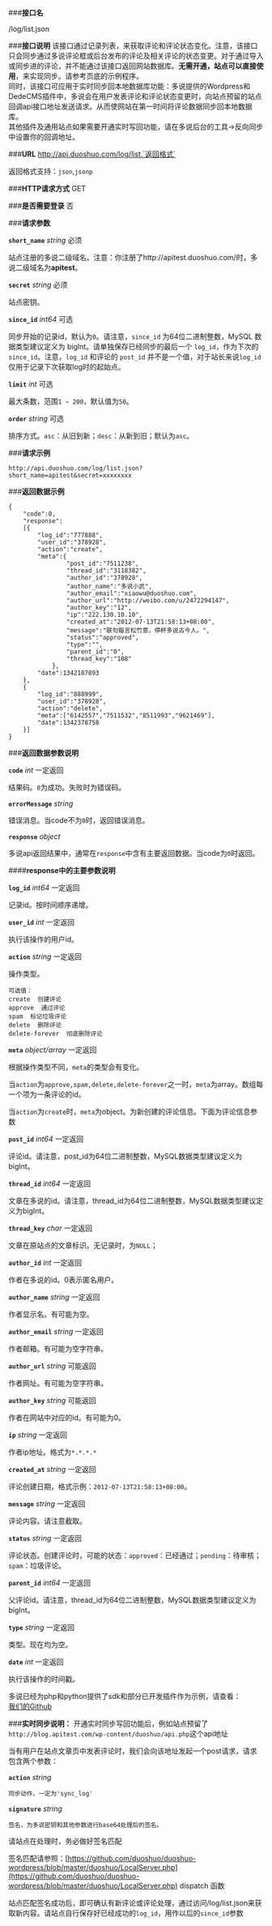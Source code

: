 ###**接口名**

/log/list.json

###**接口说明**
该接口通过记录列表，来获取评论和评论状态变化。注意，该接口只会同步通过多说评论框或后台发布的评论及相关评论的状态变更。对于通过导入或同步进的评论，并不能通过该接口返回网站数据库。**无需开通，站点可以直接使用**，来实现同步。请参考页底的示例程序。  
同时，该接口可应用于实时同步回本地数据库功能：多说提供的Wordpress和DedeCMS插件中，多说会在用户发表评论和评论状态变更时，向站点预留的站点回调api接口地址发送请求。从而使网站在第一时间将评论数据同步回本地数据库。  
其他插件及通用站点如果需要开通实时写回功能，请在多说后台的工具->反向同步中设置你的回调地址。

###**URL**
http://api.duoshuo.com/log/list.`返回格式`

返回格式支持：`json`,`jsonp`

###**HTTP请求方式**
GET

###**是否需要登录**
否

###**请求参数**

**`short_name`** *string* 必须
    
站点注册的多说二级域名。注意：你注册了http://apitest.duoshuo.com/时，多说二级域名为**apitest**。

**`secret`** *string* 必须

站点密钥。

**`since_id`** *int64* 可选
    
同步开始的记录id，默认为`0`。请注意，`since_id` 为64位二进制整数，MySQL 数据类型建议定义为 bigInt。请单独保存已经同步的最后一个 `log_id`，作为下次的 `since_id`。注意，`log_id` 和评论的 `post_id` 并不是一个值，对于站长来说`log_id`仅用于记录下次获取log时的起始点。

**`limit`** *int* 可选
    
最大条数，范围`1 ~ 200`，默认值为`50`。

**`order`** *string* 可选
    
排序方式。`asc`：从旧到新；`desc`：从新到旧；默认为`asc`。

###**请求示例**

`http://api.duoshuo.com/log/list.json?short_name=apitest&secret=xxxxxxxx`

###**返回数据示例**

	{
		"code":0,
		"response":
		[{
			"log_id":"777888",
			"user_id":"378928",
			"action":"create",
			"meta":{
					"post_id":"7511238",
					"thread_id":"3118382",
					"author_id":"378928",
					"author_name":"多说小武",
					"author_email":"xiaowu@duoshuo.com",
					"author_url":"http://weibo.com/u/2472294147",
					"author_key":"12",
					"ip":"222.130.10.10",
					"created_at":"2012-07-13T21:58:13+08:00",
					"message":"联句每言松竹意，停杯多说古今人。",
					"status":"approved",
					"type":"",
					"parent_id":"0",
					"thread_key":"108"
				},
			"date":1342187893
		},
		{
			"log_id":"888999",
			"user_id":"378928",
			"action":"delete",
			"meta":["6142557","7511532","8511993","9621469"],
			"date":1342378758
		}]
	}

###**返回数据参数说明**

**`code`** *int* 一定返回
    
结果码。`0`为成功。失败时为错误码。

**`errorMessage`** *string*
    
错误消息。当code不为`0`时，返回错误消息。

**`response`** *object* 
    
多说api返回结果中，通常在`response`中含有主要返回数据。当code为`0`时返回。

####**response中的主要参数说明**

**`log_id`** *int64* 一定返回

记录id。按时间顺序递增。

**`user_id`** *int* 一定返回

执行该操作的用户id。

**`action`** *string* 一定返回

操作类型。

    可选值：
    create  创建评论
    approve  通过评论
    spam  标记垃圾评论
    delete  删除评论
    delete-forever  彻底删除评论

**`meta`** *object/array* 一定返回

根据操作类型不同，`meta`的类型会有变化。

当`action`为`approve,spam,delete,delete-forever`之一时，`meta`为array。数组每一个项为一条评论的id。

当`action`为`create`时，`meta`为object。为新创建的评论信息。下面为评论信息参数

**`post_id`** *int64* 一定返回

评论id。请注意，post_id为64位二进制整数，MySQL数据类型建议定义为bigInt。

**`thread_id`** *int64* 一定返回

文章在多说的id。请注意，thread_id为64位二进制整数，MySQL数据类型建议定义为bigInt。

**`thread_key`** *char* 一定返回

文章在原站点的文章标识。无记录时，为`NULL`；

**`author_id`** *int* 一定返回

作者在多说的id。0表示匿名用户。

**`author_name`** *string* 一定返回

作者显示名。有可能为空。

**`author_email`** *string* 一定返回

作者邮箱。有可能为空字符串。

**`author_url`** *string* 可能返回

作者网址。有可能为空字符串。

**`author_key`** *string* 可能返回

作者在网站中对应的id。有可能为0。

**`ip`** *string* 一定返回

作者ip地址。格式为`*.*.*.*`

**`created_at`** *string* 一定返回

评论创建日期，格式示例：`2012-07-13T21:58:13+08:00`。

**`message`** *string* 一定返回

评论内容。请注意截取。

**`status`** *string* 一定返回

评论状态。创建评论时，可能的状态：`approved`：已经通过；`pending`：待审核；`spam`：垃圾评论。

**`parent_id`** *int64* 一定返回

父评论id。请注意，thread_id为64位二进制整数，MySQL数据类型建议定义为bigInt。

**`type`** *string* 一定返回

类型。现在均为空。

**`date`** *int* 一定返回

执行该操作的时间戳。

多说已经为php和python提供了sdk和部分已开发插件作为示例，请查看：  
[我们的Github](https://github.com/duoshuo/)

###**实时同步说明：**
开通实时同步写回功能后，例如站点预留了`http://blog.apitest.com/wp-content/duoshuo/api.php`这个api地址

当有用户在站点文章页中发表评论时，我们会向该地址发起一个post请求，请求包含两个参数：

**`action`** *string* 

    同步动作，一定为'sync_log'

**`signature`** *string* 

    签名，为多说密钥和其他参数进行base64处理后的签名。

请站点在处理时，务必做好签名匹配

签名匹配请参照：[https://github.com/duoshuo/duoshuo-wordpress/blob/master/duoshuo/LocalServer.php](https://github.com/duoshuo/duoshuo-wordpress/blob/master/duoshuo/LocalServer.php) dispatch 函数

站点匹配签名成功后，即可确认有新评论或评论处理，通过访问/log/list.json来获取新内容。请站点自行保存好已经成功的`log_id`，用作以后的`since_id`参数

